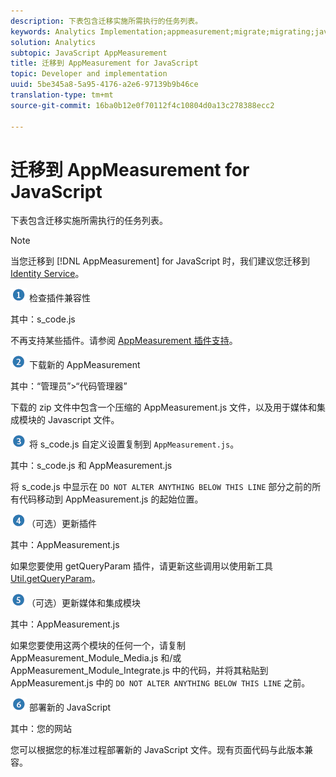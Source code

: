 ```yaml
---
description: 下表包含迁移实施所需执行的任务列表。
keywords: Analytics Implementation;appmeasurement;migrate;migrating;javascript
solution: Analytics
subtopic: JavaScript AppMeasurement
title: 迁移到 AppMeasurement for JavaScript
topic: Developer and implementation
uuid: 5be345a8-5a95-4176-a2e6-97139b9b46ce
translation-type: tm+mt
source-git-commit: 16ba0b12e0f70112f4c10804d0a13c278388ecc2

---
```



# 迁移到 AppMeasurement for JavaScript

下表包含迁移实施所需执行的任务列表。

>[!NOTE]
>
>当您迁移到 [!DNL AppMeasurement] for JavaScript 时，我们建议您迁移到 [Identity Service](/help/implement/js-implementation/c-unique-visitors/visid-service.md)。

![](assets/step1_icon.png) 检查插件兼容性

其中：s\_code.js

不再支持某些插件。请参阅 [AppMeasurement 插件支持](/help/implement/js-implementation/c-appmeasurement-js/plugins-support.md)。

![](assets/step2_icon.png) 下载新的 AppMeasurement

其中：“管理员”&gt;“代码管理器”

下载的 zip 文件中包含一个压缩的 AppMeasurement.js 文件，以及用于媒体和集成模块的 Javascript 文件。

![](assets/step3_icon.png) 将 s_code.js 自定义设置复制到 `AppMeasurement.js`。

其中：s_code.js 和 AppMeasurement.js

将 s_code.js 中显示在 `DO NOT ALTER ANYTHING BELOW THIS LINE` 部分之前的所有代码移动到 AppMeasurement.js 的起始位置。

![](assets/step4_icon.png)（可选）更新插件

其中：AppMeasurement.js

如果您要使用 getQueryParam 插件，请更新这些调用以使用新工具 [Util.getQueryParam](/help/implement/js-implementation/util-getqueryparam.md)。

![](assets/step5_icon.png)（可选）更新媒体和集成模块

其中：AppMeasurement.js

如果您要使用这两个模块的任何一个，请复制 AppMeasurement\_Module\_Media.js 和/或 AppMeasurement\_Module\_Integrate.js 中的代码，并将其粘贴到 AppMeasurement.js 中的 `DO NOT ALTER ANYTHING BELOW THIS LINE` 之前。

![](assets/step6_icon.png) 部署新的 JavaScript

其中：您的网站

您可以根据您的标准过程部署新的 JavaScript 文件。现有页面代码与此版本兼容。
